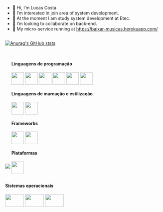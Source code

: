 - 👋 Hi, I’m Lucas Costa
- 👀 I’m interested in join area of system development.
- 🌱 At the moment I am study system development at Etec.
- 🖤 I’m looking to collaborate on back-end.
- 🔨 My micro-service running at https://baixar-musicas.herokuapp.com/

##

[![Anurag's GitHub stats](https://github-readme-stats.vercel.app/api?username=LucasCosta0011&theme=dark&show_icons=true)](https://github.com/LucasCosta0011/LucasCosta0011)

##

<img src="https://github-readme-stats.vercel.app/api/top-langs/?username=lucascosta0011&theme=blue-green">



<div style="display: inline-block;">
  

  
  <h4>Linguagens de programação</h4>
  
  <img align="center" width="40" height="40" rel="logo-typescript"  src="https://cdn.jsdelivr.net/gh/devicons/devicon/icons/typescript/typescript-original.svg" />     
  <img align="center" width="40" height="40" rel="logo-javascript" src="https://cdn.jsdelivr.net/gh/devicons/devicon/icons/javascript/javascript-original.svg">
    <img align="center" width="40" height="40" rel="logo-java" src="https://cdn.jsdelivr.net/gh/devicons/devicon/icons/java/java-original.svg">
  <img align="center" width="40" height="40" rel="logo-php" src="https://cdn.jsdelivr.net/gh/devicons/devicon/icons/php/php-original.svg">
  <img align="center" width="40" height="40" rel="logo-csharp" src="https://cdn.jsdelivr.net/gh/devicons/devicon/icons/csharp/csharp-original.svg">
  <img align="center" width="40" height="40" rel="logo-mysql" src="https://cdn.jsdelivr.net/gh/devicons/devicon/icons/mysql/mysql-original.svg">
 
  <h4>Linguagens de marcação e estilização</h4>
  <img align="center" width="40" height="40" rel="logo-html" src="https://cdn.jsdelivr.net/gh/devicons/devicon/icons/html5/html5-original.svg">
  <img align="center" width="40" height="40" rel="logo-css" src="https://cdn.jsdelivr.net/gh/devicons/devicon/icons/css3/css3-original.svg">
  
  
  
  <h4>Frameworks</h4>
   <img align="center" width="40" height="40" rel="logo-typescript" src="https://cdn.jsdelivr.net/gh/devicons/devicon/icons/react/react-original.svg" />       
  <img align="center" width="40" height="40" rel="logo-bootstrap" src="https://cdn.jsdelivr.net/gh/devicons/devicon/icons/bootstrap/bootstrap-original.svg">
  
  <h4>Plataformas</h4>
  
  <img align="center" width="40" height="40" rel="logo-xamarin" src="https://cdn.jsdelivr.net/gh/devicons/devicon/icons/xamarin/xamarin-original.svg">
  
</div>

##

<h4>Sistemas operacionais</h4>
<div>
  
  <img align="center" width="60" height="40" rel="logo-debian" src="https://cdn.jsdelivr.net/gh/devicons/devicon/icons/debian/debian-original.svg" />
  <img align="center" width="60" height="40" rel="logo-bootstrap" src="https://img.shields.io/badge/Linux-FCC624?style=for-the-badge&logo=linux&logoColor=black">
  <img align="center" width="60" height="40" rel="logo-bootstrap" src="https://img.shields.io/badge/Windows-0078D6?style=for-the-badge&logo=windows&logoColor=white">
</div>
